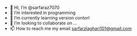 - 👋 Hi, I’m @sarfaraz7070
- 👀 I’m interested in programming 
- 🌱 I’m currently learning version contorl
- 💞️ I’m looking to collaborate on ...
- 📫 How to reach me my email sarfarzlaghari101@gmail.com

<!---
sarfaraz7070/sarfaraz7070 is a ✨ special ✨ repository because its `README.md` (this file) appears on your GitHub profile.
You can click the Preview link to take a look at your changes.
--->
